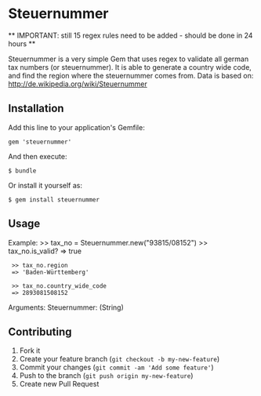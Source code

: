 # Steuernummer

** IMPORTANT: still 15 regex rules need to be added - should be done in 24 hours **

Steuernummer is a very simple Gem that uses regex to validate all german tax numbers (or steuernummer).
It is able to generate a country wide code, and find the region where the steuernummer comes from.
Data is based on: http://de.wikipedia.org/wiki/Steuernummer


## Installation

Add this line to your application's Gemfile:

    gem 'steuernummer'

And then execute:

    $ bundle

Or install it yourself as:

    $ gem install steuernummer

## Usage

  Example:
    >> tax_no = Steuernummer.new("93815/08152")
    >> tax_no.is_valid?
    => true

     >> tax_no.region
     => 'Baden-Württemberg'

     >> tax_no.country_wide_code
     => 2893081508152

   Arguments:
     Steuernummer: (String)

## Contributing

1. Fork it
2. Create your feature branch (`git checkout -b my-new-feature`)
3. Commit your changes (`git commit -am 'Add some feature'`)
4. Push to the branch (`git push origin my-new-feature`)
5. Create new Pull Request
